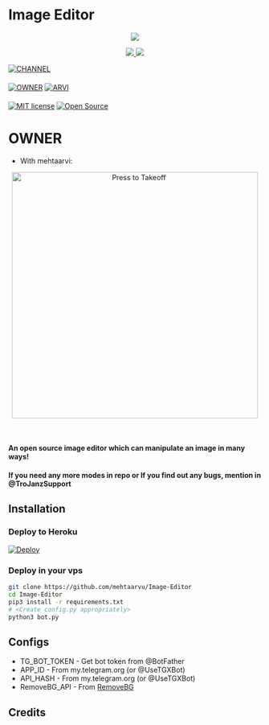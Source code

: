 # Image Editor

<p align="center">
  <a href="https://www.python.org">
    <img src="http://ForTheBadge.com/images/badges/made-with-python.svg">

  </a>
</p>
<p align="center">
  <a href="https://github.com/mehtaarvi/Image-Editor/stargazers">
    <img src="https://img.shields.io/github/stars/mehtaarvi/Image-Editor?style=social">

  </a>
  
  <a href="https://github.com/mehtaarvi/Image-Editor/fork">
    <img src="https://img.shields.io/github/forks/ARVI_MEHTA/Image-Editor?label=Fork&style=social">

  </a>  
</p>

[![CHANNEL](https://img.shields.io/badge/ABOUT-Channel-orange?style=for-the-badge&logo=telegram)](https://t.me/ABOUT_Arvi)  
ㅤㅤㅤㅤㅤㅤㅤ  
[![OWNER](https://img.shields.io/badge/Arvi-Mehta-red?style=flat&logo=telegram)](https://t.me/FOREVER_ANGEL_0)  [![ARVI](https://img.shields.io/badge/ARVI-Website-red?style=flat&logo=CodersRank)](https://https://t.me/FOREVER_ANGEL_0)  
ㅤㅤㅤㅤㅤㅤㅤ  
[![MIT license](https://img.shields.io/badge/License-MIT-blue?style=flat)](https://github.com/mehtaarvi/Image-Editor/blob/main/COPYING)  [![Open Source](https://badges.frapsoft.com/os/v2/open-source.svg?v=103)](https://github.com/mehtaarvi/Image-Editor)

# OWNER
* With mehtaarvi:
<p align="center">
   <a href = "https://t.me/FOREVER_ANGEL_0"><img src="https://telegra.ph/file/c129125f295b933263460.jpg" alt="Press to Takeoff" width="490px"></a>
</p>
<br>



#### An open source image editor which can manipulate an image in many ways!
#### If you need any more modes in repo or If you find out any bugs, mention in @TroJanzSupport

## Installation

### Deploy to Heroku
[![Deploy](https://www.herokucdn.com/deploy/button.svg)](https://heroku.com/deploy?template=https://github.com/mehtaarvi/Image-Editor)

### Deploy in your vps
```sh
git clone https://github.com/mehtaarvu/Image-Editor
cd Image-Editor
pip3 install -r requirements.txt
# <Create config.py appropriately>
python3 bot.py
```

## Configs

* TG_BOT_TOKEN  - Get bot token from @BotFather
* APP_ID        - From my.telegram.org (or @UseTGXBot)
* API_HASH      - From my.telegram.org (or @UseTGXBot)
* RemoveBG_API  - From [RemoveBG](https://www.remove.bg/b/background-removal-api)

## Credits

